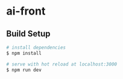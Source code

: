 # ai-front

## Build Setup

```bash
# install dependencies
$ npm install

# serve with hot reload at localhost:3000
$ npm run dev

